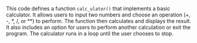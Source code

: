 This code defines a function `calc_ulator()` that implements a basic calculator.
It allows users to input two numbers and choose an operation (+, -, *, /, or **) to perform.
The function then calculates and displays the result.
It also includes an option for users to perform another calculation or exit the program.
The calculator runs in a loop until the user chooses to stop.
